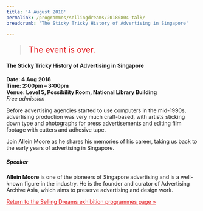 ```yaml
---
title: '4 August 2018'
permalink: /programmes/sellingdreams/20180804-talk/
breadcrumb: 'The Sticky Tricky History of Advertising in Singapore'

---
```



<blockquote style="color: #E21216; font-size: 150%;">The event is over.</blockquote>

#### The Sticky Tricky History of Advertising in Singapore

__Date: 4 Aug 2018__<br>
__Time: 2:00pm – 3:00pm__<br>
__Venue: Level 5, Possibility Room, National Library Building__<br>
_Free admission_

Before advertising agencies started to use computers in the mid-1990s, advertising production was very much craft-based, with artists sticking down type and photographs for press advertisements and editing film footage with cutters and adhesive tape.

Join Allein Moore as he shares his memories of his career, taking us back to the early years of advertising in Singapore.

##### Speaker
__Allein Moore__ is one of the pioneers of Singapore advertising and is a well-known figure in the industry. He is the founder and curator of Advertising Archive Asia, which aims to preserve advertising and design work.

<a href="/exhibitions/past-exhibitions/sellingdreams/programmes/" style="color:#E21216;">Return to the Selling Dreams exhibition programmes page &#187;</a>
